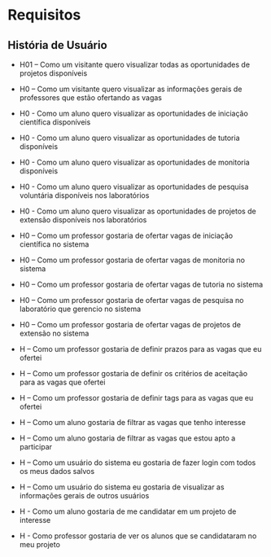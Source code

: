 # Requisitos
## História de Usuário

  * H01 – Como um visitante quero visualizar todas as oportunidades de projetos disponíveis

  * H0 – Como um visitante quero visualizar as informações gerais de professores que estão ofertando as vagas

  * H0 - Como um aluno quero visualizar as oportunidades de iniciação científica disponíveis
  
  * H0 - Como um aluno quero visualizar as oportunidades de tutoria disponíveis

  * H0 - Como um aluno quero visualizar as oportunidades de monitoria disponíveis

  * H0 - Como um aluno quero visualizar as oportunidades de pesquisa voluntária disponíveis nos laboratórios

  * H0 - Como um aluno quero visualizar as oportunidades de projetos de extensão disponíveis nos laboratórios
  
  * H0 – Como um professor gostaria de ofertar vagas de iniciação científica no sistema

  * H0 – Como um professor gostaria de ofertar vagas de monitoria no sistema

  * H0 – Como um professor gostaria de ofertar vagas de tutoria no sistema

  * H0 – Como um professor gostaria de ofertar vagas de pesquisa no laboratório que gerencio no sistema

  * H0 – Como um professor gostaria de ofertar vagas de projetos de extensão no sistema

  * H – Como um professor gostaria de definir prazos para as vagas que eu ofertei

  * H – Como um professor gostaria de definir os critérios de aceitação para as vagas que ofertei

  * H – Como um professor gostaria de definir tags para as vagas que eu ofertei
  
  * H – Como um aluno gostaria de filtrar as vagas que tenho interesse

  * H – Como um aluno gostaria de filtrar as vagas que estou apto a participar
  
  * H – Como um usuário do sistema eu gostaria de fazer login com todos os meus dados salvos

  * H – Como um usuário do sistema eu gostaria de visualizar as informações gerais de outros usuários
    
  * H - Como um aluno gostaria de me candidatar em um projeto de interesse
    
  * H - Como professor gostaria de ver os alunos que se candidataram no meu projeto
    

